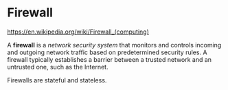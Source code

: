 # Firewall

https://en.wikipedia.org/wiki/Firewall_(computing)

A **firewall** is a *network security system* that monitors and controls incoming and outgoing network traffic based on predetermined security rules. A firewall typically establishes a barrier between a trusted network and an untrusted one, such as the Internet.

Firewalls are stateful and stateless.
